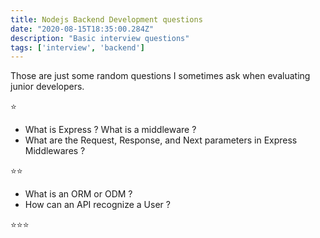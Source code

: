 ```yaml
---
title: Nodejs Backend Development questions
date: "2020-08-15T18:35:00.284Z"
description: "Basic interview questions"
tags: ['interview', 'backend']
---
```


Those are just some random questions I sometimes ask when evaluating junior developers.

⭐

- What is Express ? What is a middleware ?
- What are the Request, Response, and Next parameters in Express Middlewares ?

⭐⭐

- What is an ORM or ODM ?
- How can an API recognize a User ?



⭐⭐⭐
